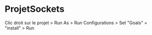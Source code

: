 # ProjetSockets

Clic droit sur le projet > Run As > Run Configurations > Set "Goals" = "install" > Run
